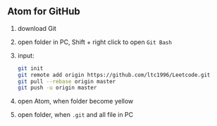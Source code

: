 ## Atom for GitHub

1. download Git

2. open folder in PC, Shift + right click to open `Git Bash`

3. input:

    ```bash
    git init
    git remote add origin https://github.com/ltc1996/Leetcode.git
    git pull --rebase origin master
    git push -u origin master
    ```
4. open Atom, when folder become yellow

5. open folder, when `.git` and all file in PC
